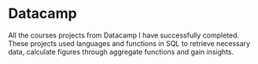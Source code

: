 # Datacamp
All the courses projects from Datacamp I have successfully completed. These projects used languages and functions in SQL to retrieve necessary data, calculate figures through aggregate functions and gain insights. 

